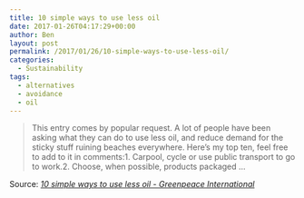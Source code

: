 ```yaml
---
title: 10 simple ways to use less oil
date: 2017-01-26T04:17:29+00:00
author: Ben
layout: post
permalink: /2017/01/26/10-simple-ways-to-use-less-oil/
categories:
  - Sustainability
tags:
  - alternatives
  - avoidance
  - oil
---
```

> This entry comes by popular request. A lot of people have been asking what they can do to use less oil, and reduce demand for the sticky stuff ruining beaches everywhere. Here&#8217;s my top ten, feel free to add to it in comments:1. Carpool, cycle or use public transport to go to work.2. Choose, when possible, products packaged ...

Source: _[10 simple ways to use less oil - Greenpeace International](http://www.greenpeace.org/international/en/campaigns/climate-change/10-simple-ways-to-use-less-oil/blog/12883/)_